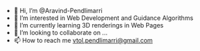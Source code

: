 - 👋 Hi, I’m @Aravind-Pendlimarri
- 👀 I’m interested in Web Development and Guidance Algorithms
- 🌱 I’m currently learning 3D renderings in Web Pages
- 💞️ I’m looking to collaborate on ...
- 📫 How to reach me vtol.pendlimarri@gmail.com

<!---
Aravind-Pendlimarri/Aravind-Pendlimarri is a ✨ special ✨ repository because its `README.md` (this file) appears on your GitHub profile.
You can click the Preview link to take a look at your changes.
--->
